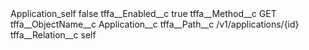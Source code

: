 <?xml version="1.0" encoding="UTF-8"?>
<CustomMetadata xmlns="http://soap.sforce.com/2006/04/metadata" xmlns:xsi="http://www.w3.org/2001/XMLSchema-instance" xmlns:xsd="http://www.w3.org/2001/XMLSchema">
    <label>Application_self</label>
    <protected>false</protected>
    <values>
        <field>tffa__Enabled__c</field>
        <value xsi:type="xsd:boolean">true</value>
    </values>
    <values>
        <field>tffa__Method__c</field>
        <value xsi:type="xsd:string">GET</value>
    </values>
    <values>
        <field>tffa__ObjectName__c</field>
        <value xsi:type="xsd:string">Application__c</value>
    </values>
    <values>
        <field>tffa__Path__c</field>
        <value xsi:type="xsd:string">/v1/applications/{id}</value>
    </values>
    <values>
        <field>tffa__Relation__c</field>
        <value xsi:type="xsd:string">self</value>
    </values>
</CustomMetadata>

